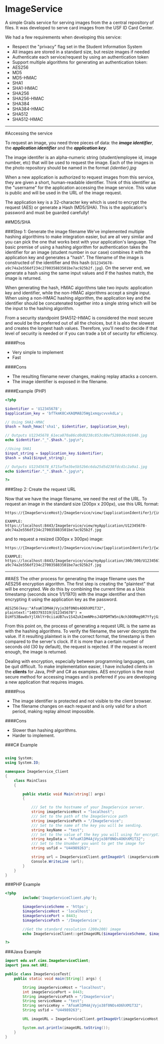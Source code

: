 ImageService
============

A simple Grails service for serving images from the a central repository of files.  It was developed to serve card images from the USF ID Card Center.  

We had a few requirements when developing this service:
* Respect the "privacy" flag set in the Student Information System
* All images are stored in a standard size, but resize images if needed
* Authenticate each service/request by using an authentication token
* Support multiple algorithms for generating an authentication token:
 * AES256
 * MD5
 * MD5-HMAC
 * SHA1
 * SHA1-HMAC
 * SHA256
 * SHA256-HMAC
 * SHA384
 * SHA384-HMAC
 * SHA512
 * SHA512-HMAC

---

#Accessing the service

To request an image, you need three pieces of data: the *__image identifier__*, the *__application identifier__* and the *__application key__*.

The image identifer is an alpha-numeric string (student/employee id, image number, etc) that will be used to request the image.  Each of the images in the photo repository should be named in the format *{identier}.jpg*  

When a new application is authorized to request images from this service, they are given a short, human-readable identifier.  Think of this identifier as the "username" for the application accessing the image service.  This value is public and will be used in the URL of the image request.  

The application key is a 32-character key which is used to encrypt the request (AES) or generate a Hash (MD5/SHA).  This is the application's password and must be guarded carefully!


##MD5/SHA

###Step 1: Generate the image filename
We've implemented multiple hashing algorithims to make integration easier, but are all very similar and you can pick the one that works best with your application's language.  The basic premise of using a hashing algorithm for authentication takes the identifier for an image (student number in our case) combines it with the application key and generates a "hash".  The filename of the image is constructed of the identifier and this hash (`U12345678-a9c74a2e556df234c270035883501be7ac925b2f.jpg`).  On the server end, we generate a hash using the same input values and if the hashes match, the image is returned.

When generating the hash, HMAC algorithms take two inputs: application key and identifier, while the non-HMAC algorithms accept a single input.  When using a non-HMAC hashing algorithm, the application key and the identifier should be concatenated together into a single string which will be the input to the hashing algorithm.

From a security standpoint SHA512-HMAC is considered the most secure and would be the preferred out of all the choices, but it is also the slowest and creates the longest hash values.  Therefore, you'll need to decide if that level of security is needed or if you can trade a bit of security for efficiency.

####Pros
* Very simple to implement
* Fast

####Cons
* The resulting filename never changes, making replay attacks a concern.
* The image identifier is exposed in the filename.

####Example (PHP)
```php
<?php

$identifier = 'U12345678';
$application_key = 'bfTkmK8CxKAQMABJ5Wg1xmqycvvxkdLa';

// Using SHA1-HMAC
$hash = hash_hmac('sha1', $identifier, $application_key);

// Outputs U12345678_61eca870a86cd0d8238c853c80ef5280d4c01640.jpg
echo $identifier."_".$hash.".jpg\n";

//Using SHA1
$input_string = $application_key.$identifier;
$hash = sha1($input_string);

// Outputs U12345678_6715af5e3be5b52b6c6da25d5d238fdcd1c2a9a1.jpg
echo $identifier."_".$hash.".jpg\n";

?>
```

###Step 2: Create the request URL

Now that we have the image filename, we need the rest of the URL.  To request an image in the standard size (200px x 200px), use this URL format:

```
https://{ImageServiceHost}/ImageService/view/{applicationIdentifer}/{imageFilename}

EXAMPLE:
https://localhost:8443/ImageService/view/myApplication/U12345678-a9c74a2e556df234c270035883501be7ac925b2f.jpg
```

and to request a resized (300px x 300px) image:
```
https://{ImageServiceHost}/ImageService/view/{applicationIdentifer}/{width}/{height}/{imageFilename}

EXAMPLE:
https://localhost:8443/ImageService/view/myApplication/300/300/U12345678-a9c74a2e556df234c270035883501be7ac925b2f.jpg
```
---

##AES
The other process for generating the image filename uses the AES256 encryption algorithm.  The first step is creating the "plaintext" that will be encrypted.  We do this by combining the current time as a Unix timestamp (seconds since 1/1/1970) with the image identifier and then encrypting it using the application key as the password.
```
AES256(key:"AfoaKlDM4AjVyjo38f0NOs4O6hXM1T32", plaintext:"1403793319|U12345678") = DiHfS3Baw8xYjlXklYr0ciiaUB7uv1S4ZukImmNMnsJ4DPDMTW5niNch30ORmg9R7YfyjGi1Bi44gBp87517Eg
```

From this point on, the process of generating a request URL is the same as with the hashing algorithms.  To verify the filename, the server decrypts the value.  If it resulting plaintext is in the correct format, the timestamp is then compared to the server's clock.  If it is more than a certain number of seconds old (30 by default), the request is rejected.  If the request is recent enough, the image is returned.

Dealing with encryption, especially between programming languages, can be quit difficult.  To make implementation easier, I have included clients in the __clients__ for Java, PHP and C# as examples.  AES encryption is the most secure method for accessing images and is preferred if you are developing a new application that requires images.

####Pros
* The image identifier is protected and not visible to the client browser.
* The filename changes on each request and is only valid for a short period, making replay almost impossible.

####Cons
* Slower than hashing algorithms.
* Harder to implement.

###C# Example
```c#

using System;
using System.IO;

namespace ImageService_Client
{
	class MainClass
	{

		public static void Main(string[] args)
		{

			/// Set to the hostname of your ImageService server.
			string imageServiceHost = "localhost";
			/// Set to the path of the ImageService path
			string imageServicePath = "/ImageService";
			/// Set to the name of the key you will be sending.
			string keyName = "test";
			/// Set to the value of the key you will using for encryption.
			string keyData = "AfoaKlDM4AjVyjo38f0NOs4O6hXM1T32";
			/// Set to the Unumber you want to get the image for
			string usfid = "U44989263";

			string url = ImageServiceClient.getImageUrl (imageServiceHost, imageServicePath, keyName, keyData, usfid);
			Console.WriteLine (url);
		}
	}
}

```

###PHP Example
```php
<?php
        include('ImageServiceClient.php');

        $imageServiceScheme = 'https';
        $imageServiceHost = 'localhost';
        $imageServicePort = 8443;
        $imageServicePath = '/ImageService';

        //Get the standard resolution (200x200) image
        echo ImageServiceClient::getImageURL($imageServiceScheme, $imageServiceHost, $imageServicePort, $imageServicePath, $argv[1], 'test', 'AfoaKlDM4AjVyjo38f0NOs4O6hXM1T32'). "\n";

?>
```

###Java Example
```java
import edu.usf.cims.ImageServiceClient;
import java.net.URI;

public class ImageServiceTest{
	public static void main(String[] args) {

        String imageServiceHost = "localhost";
        int imageServicePort = 8443;
        String imageServicePath = "/ImageService";
        String serviceName = "test";
        String serviceKey = "AfoaKlDM4AjVyjo38f0NOs4O6hXM1T32";
        String usfid = "U44989263";

		URL imageURL = ImageServiceClient.getImageUrl(imageServiceHost, imageServicePort, imageServicePath, serviceName, serviceKey, usfid)

		System.out.println(imageURL.toString());
	}
}
```
